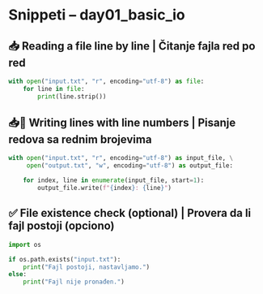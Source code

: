 # Snippeti – day01_basic_io

## 📥 Reading a file line by line | Čitanje fajla red po red

```python
with open("input.txt", "r", encoding="utf-8") as file:
    for line in file:
        print(line.strip())
```

## 📥🔢 Writing lines with line numbers | Pisanje redova sa rednim brojevima

```python
with open("input.txt", "r", encoding="utf-8") as input_file, \
     open("output.txt", "w", encoding="utf-8") as output_file:

    for index, line in enumerate(input_file, start=1):
        output_file.write(f"{index}: {line}")
```

## ✅ File existence check (optional) | Provera da li fajl postoji (opciono)

```python
import os

if os.path.exists("input.txt"):
    print("Fajl postoji, nastavljamo.")
else:
    print("Fajl nije pronađen.")
```

